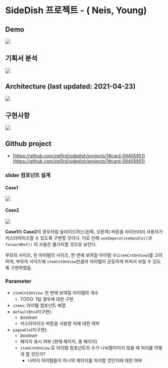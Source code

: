 # SideDish 프로젝트 - ( Neis, Young)

## Demo

![](./img/sidedish.gif)

## 기획서 분석

![](./img/api.png)

## Architecture (last updated: 2021-04-23)

![](./img/arc.png)

## 구현사항

![](./img/feature.png)

## Github project

- [https://github.com/zel0rd/sidedish/projects/1#card-59405951](https://github.com/zel0rd/sidedish/projects/1#card-59405951)

### slider 컴포넌트 설계

#### Case1

![](./img/com1.png)

#### Case2

![](./img/com2.png)

**Case1**와 **Case2**의 경우처럼 슬라이드하는(왼쪽, 오른쪽) 버튼을 라이브러리 사용자가 커스터마이즈할 수 있도록 구현할 것이다. 이로 인해 `useImperativeHandle()`과 `forwardRef()` 의 사용은 불가피할 것으로 보인다.

부모의 사이즈, 한 아이템의 사이즈, 한 번에 보여질 아이템 수(`itemCntOnView`)를 고려하여, 부모의 사이즈에 `itemCntOnView`만큼의 아이템이 균등하게 퍼져서 보일 수 있도록 구현하였음.

### **Parameter**

- `itemCntOnView`: 한 번에 보여질 아이템의 개수
  - TODO: 1일 경우에 대한 구현
- `items`: 아이템 컴포넌트 배열
- `defaultBtn`(미구현):
  - _boolean_
  - 커스터마이즈 버튼을 사용할 지에 대한 여부
- `pageable`(미구현):
  - _boolean_
  - 페이지 표시 여부 (현재 페이지, 총 페이지)
  - `itemCntOnView` 로 아이템 컴포넌트의 수가 나눠떨어지지 않을 때 처리를 어떻게 할 것인가?
    - 나머지 아이템들이 하나의 페이지를 차지할 것인지에 대한 여부
